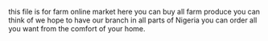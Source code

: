 this file is for farm online market
here you can buy all farm produce you can think of
we hope to have our branch in all parts of Nigeria
you can order all you want from the comfort of your home. 
